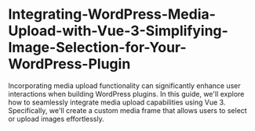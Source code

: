 # Integrating-WordPress-Media-Upload-with-Vue-3-Simplifying-Image-Selection-for-Your-WordPress-Plugin
Incorporating media upload functionality can significantly enhance user interactions when building WordPress plugins. In this guide, we'll explore how to seamlessly integrate media upload capabilities using Vue 3. Specifically, we'll create a custom media frame that allows users to select or upload images effortlessly.
